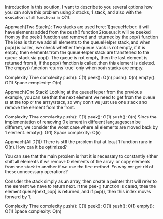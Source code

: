 Introduction
In this solution, I want to describe to you several options how you can solve this problem using 2 stacks, 1 stack, and also with the execution of all functions in O(1).

Approach(Two Stacks):
Two stacks are used here:
1)queueHelper: it will have elements added from the push() function
2)queue: it will be peeked from by the peek() function and removed and returned by the pop() function
The idea is that we add all elements to the queueHelper stack, and when pop() is called, we check whether the queue stack is not empty, if it is empty, then elements from the queueHelper stack are transferred to the queue stack via pop(). The queue is not empty, then the last element is returned from it, if the pop() function is called, then this element is deleted.
The empty() function returns `true' only when both stacks are empty.​

Complexity
Time complexity
push(): O(1)
peek(): O(n)
push(): O(n)
empty(): O(1)
Space complexity: O(n)

Approach(One Stack)
Looking at the queueHelper from the previous example, you can see that the next element we need to get from the queue is at the top of the array/stack, so why don't we just use one stack and remove the element from the front.

Complexity
Time complexity
push(): O(1)
peek(): O(1)
push(): O(n)
Since the implementation of removing 0 element in different languages ​​can be different, we consider the worst case where all elements are moved back by 1 element.
empty(): O(1)
Space complexity: O(n)


Approach(All O(1))
There is still the problem that at least 1 function runs in O(n). How can it be optimized?

You can see that the main problem is that it is necessary to constantly either shift all elements if we remove 0 elements of the array, or copy elements from one stack to another if we use the first method. So why not get rid of these unnecessary operations?

Consider the stack simply as an array, then create a pointer that will refer to the element we have to return next. If the peek() function is called, then the element queue[next_pop] is returned, and if pop(), then this index moves forward by 1.

Complexity
Time complexity
push(): O(1)
peek(): O(1)
push(): O(1)
empty(): O(1)
Space complexity: O(n)
